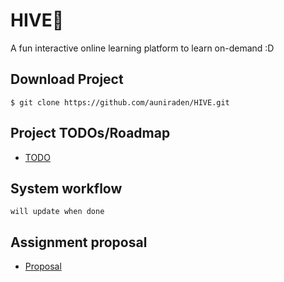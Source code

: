 # HIVE🐝
 A fun interactive online learning platform to learn on-demand :D
## Download Project
`
 $ git clone https://github.com/auniraden/HIVE.git
` 
## Project TODOs/Roadmap
* [TODO](https://github.com/auniraden/HIVE/blob/main/TODO.md)

## System workflow
`will update when done`

## Assignment proposal
* [Proposal](https://cloudmails-my.sharepoint.com/:w:/g/personal/tp066621_mail_apu_edu_my/EZJv1MoTdgtGub9g13MjYr4BKPpKMvemaKlNVTIa8U-wvg?e=Q6cXQ1)



